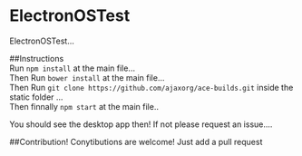 # ElectronOSTest
ElectronOSTest...

##Instructions
<br>
Run `npm install` at the main file...<br>
Then Run `bower install` at the main file...<br>
Then Run `git clone https://github.com/ajaxorg/ace-builds.git` inside the static folder ...<br>
Then finnally `npm start` at the main file..<br>

You should see the desktop app then! 
If not please request an issue....

##Contribution!
Conytibutions are welcome! Just add a pull request
